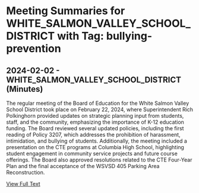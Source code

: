 # Meeting Summaries for WHITE_SALMON_VALLEY_SCHOOL_DISTRICT with Tag: bullying-prevention

## 2024-02-02 - WHITE_SALMON_VALLEY_SCHOOL_DISTRICT (Minutes)

The regular meeting of the Board of Education for the White Salmon Valley School District took place on February 22, 2024, where Superintendent Rich Polkinghorn provided updates on strategic planning input from students, staff, and the community, emphasizing the importance of K-12 education funding. The Board reviewed several updated policies, including the first reading of Policy 3207, which addresses the prohibition of harassment, intimidation, and bullying of students. Additionally, the meeting included a presentation on the CTE programs at Columbia High School, highlighting student engagement in community service projects and future course offerings. The Board also approved resolutions related to the CTE Four-Year Plan and the final acceptance of the WSVSD 405 Parking Area Reconstruction.

[View Full Text](https://raw.githubusercontent.com/VoronoiPerspectives/WashingtonStateSchoolBoardExplorer/refs/heads/main/data/countries/usa/states/wa/counties/klickitat/school_boards/white_salmon_valley_school_district/2024/2024-02-02-februarydraftboard-minutes.txt)

